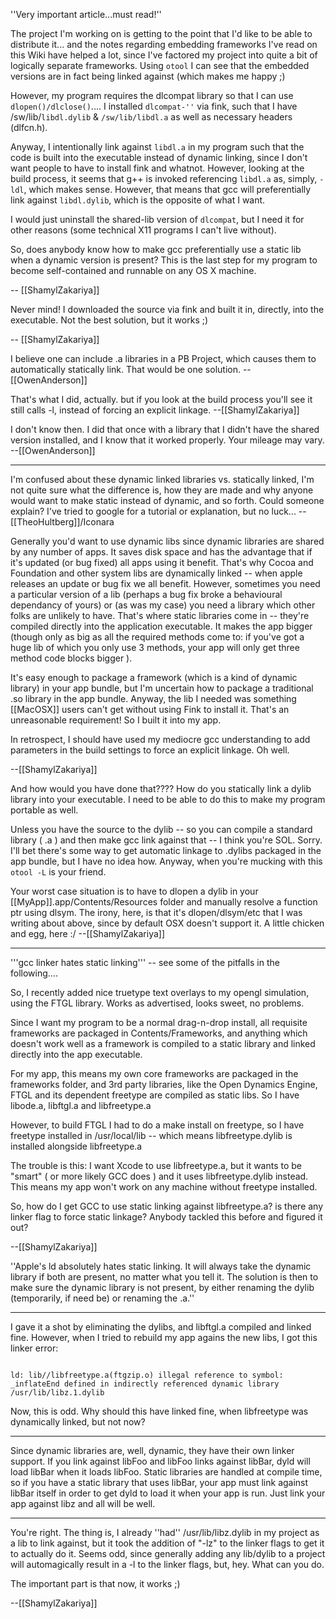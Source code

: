 

''Very important article...must read!''

The project I'm working on is getting to the point that I'd like to be able to distribute it... and the notes regarding embedding frameworks I've read on this Wiki have helped a lot, since I've factored my project into quite a bit of logically separate frameworks. Using <code>otool</code> I can see that the embedded versions are in fact being linked against (which makes me happy ;) 

However, my program requires the dlcompat library so that I can use <code>dlopen()/dlclose()</code>.... I installed <code>dlcompat-''</code> via fink, such that I have /sw/lib/<code>libdl.dylib</code> & <code>/sw/lib/libdl.a</code> as well as necessary headers (dlfcn.h).

Anyway, I intentionally link against <code>libdl.a</code> in my program such that the code is built into the executable instead of dynamic linking, since I don't want people to have to install fink and whatnot. However, looking at the build process, it seems that g++ is invoked referencing <code>libdl.a</code> as, simply, <code>-ldl</code>, which makes sense. However, that means that gcc will preferentially link against <code>libdl.dylib</code>, which is the opposite of what I want.

I would just uninstall the shared-lib version of <code>dlcompat</code>, but I need it for other reasons (some technical X11 programs I can't live without).

So, does anybody know how to make gcc preferentially use a static lib when a dynamic version is present? This is the last step for my program to become self-contained and runnable on any OS X machine.

-- [[ShamylZakariya]]

Never mind! I downloaded the source via fink and built it in, directly, into the executable. Not the best solution, but it works ;)

-- [[ShamylZakariya]]

I believe one can include .a libraries in a PB Project, which causes them to automatically statically link.  That would be one solution.  --[[OwenAnderson]]

That's what I did, actually. but if you look at the build process you'll see it still calls -l<libname>, instead of forcing an explicit linkage. --[[ShamylZakariya]]

I don't know then.  I did that once with a library that I didn't have the shared version installed, and I know that it worked properly.  Your mileage may vary.  --[[OwenAnderson]]


----

I'm confused about these dynamic linked libraries vs. statically linked, I'm not quite sure what the difference is, how they are made and why anyone would want to make static instead of dynamic, and so forth. Could someone explain? I've tried to google for a tutorial or explanation, but no luck... --[[TheoHultberg]]/Iconara

Generally you'd want to use dynamic libs since dynamic libraries are shared by any number of apps. It saves disk space and has the advantage that if it's updated (or bug fixed) all apps using it benefit. That's why Cocoa and Foundation and other system libs are dynamically linked -- when apple releases an update or bug fix we all benefit. However, sometimes you need a particular version of a lib (perhaps a bug fix broke a behavioural dependancy of yours) or (as was my case) you need a library which other folks are unlikely to have. That's where static libraries come in -- they're compiled directly into the application executable. It makes the app bigger (though only as big as all the required methods come to: if you've got a huge lib of which you only use 3 methods, your app will only get three method code blocks bigger ).

It's easy enough to package a framework (which is a kind of dynamic library) in your app bundle, but I'm uncertain how to package a traditional .so library in the app bundle. Anyway, the lib I needed was something [[MacOSX]] users can't get without using Fink to install it. That's an unreasonable requirement! So I built it into my app. 

In retrospect, I should have used my mediocre gcc understanding to add parameters in the build settings to force an explicit linkage. Oh well.

--[[ShamylZakariya]]

And how would you have done that???? How do you statically link a dylib library into your executable. I need to be able to do this to make my program portable as well.

Unless you have the source to the dylib -- so you can compile a standard library ( .a ) and then make gcc link against that -- I think you're SOL. Sorry. I'll bet there's some way to get automatic linkage to .dylibs packaged in the app bundle, but I have no idea how. Anyway, when you're mucking with this `otool -L` is your friend.

Your worst case situation is to have to dlopen a dylib in your [[MyApp]].app/Contents/Resources folder and manually resolve a function ptr using dlsym. The irony, here, is that it's dlopen/dlsym/etc that I was writing about above, since by default OSX doesn't support it. A little chicken and egg, here :/
--[[ShamylZakariya]]

----

'''gcc linker hates static linking''' -- see some of the pitfalls in the following....

So, I recently added nice truetype text overlays to my opengl simulation, using the FTGL library. Works as advertised, looks sweet, no problems.

Since I want my program to be a normal drag-n-drop install, all requisite frameworks are packaged in Contents/Frameworks, and anything which doesn't work well as a framework is compiled to a static library and linked directly into the app executable.

For my app, this means my own core frameworks are packaged in the frameworks folder, and 3rd party libraries, like the Open Dynamics Engine, FTGL and its dependent freetype are compiled as static libs. So I have libode.a, libftgl.a and libfreetype.a

However, to build FTGL I had to do a make install on freetype, so I have freetype installed in /usr/local/lib -- which means libfreetype.dylib is installed alongside libfreetype.a

The trouble is this: I want Xcode to use libfreetype.a, but it wants to be "smart" ( or more likely GCC does ) and it  uses libfreetype.dylib instead. This means my app won't work on any machine without freetype installed.

So, how do I get GCC to use static linking against libfreetype.a? is there any linker flag to force static linkage? Anybody tackled this before and figured it out?

--[[ShamylZakariya]]

''Apple's ld absolutely hates static linking. It will always take the dynamic library if both are present, no matter what you tell it. The solution is then to make sure the dynamic library is not present, by either renaming the dylib (temporarily, if need be) or renaming the .a.''

----

I gave it a shot by eliminating the dylibs, and libftgl.a compiled and linked fine. However, when I tried to rebuild my app agains the new libs, I got this linker error:

<code>
ld: lib//libfreetype.a(ftgzip.o) illegal reference to symbol: _inflateEnd defined in indirectly referenced dynamic library /usr/lib/libz.1.dylib
</code>

Now, this is odd. Why should this have linked fine, when libfreetype was dynamically linked, but not now?

----

Since dynamic libraries are, well, dynamic, they have their own linker support. If you link against libFoo and libFoo links against libBar, dyld will load libBar when it loads libFoo. Static libraries are handled at compile time, so if you have a static library that uses libBar, your app must link against libBar itself in order to get dyld to load it when your app is run. Just link your app against libz and all will be well.

----

You're right. The thing is, I already ''had'' /usr/lib/libz.dylib in my project as a lib to link against, but it took the addition of "-lz" to the linker flags to get it to actually do it. Seems odd, since generally adding any lib/dylib to a project will automagically result in a -l<libname> to the linker flags, but, hey. What can you do.

The important part is that now, it works ;)

--[[ShamylZakariya]]